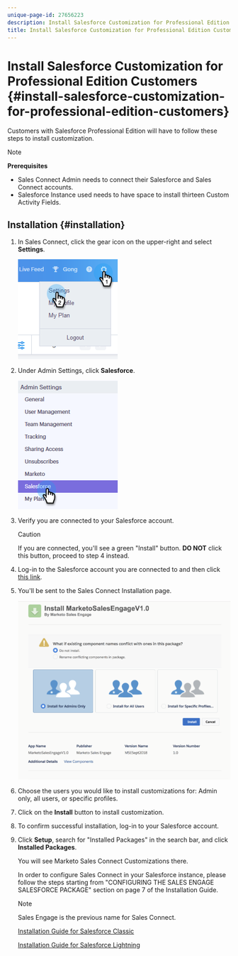 ```yaml
---
unique-page-id: 27656223
description: Install Salesforce Customization for Professional Edition Customers - Marketo Docs - Product Documentation
title: Install Salesforce Customization for Professional Edition Customers
---
```


# Install Salesforce Customization for Professional Edition Customers {#install-salesforce-customization-for-professional-edition-customers}

Customers with Salesforce Professional Edition will have to follow these steps to install customization.

>[!NOTE]
>
>**Prerequisites**
>
>* Sales Connect Admin needs to connect their Salesforce and Sales Connect accounts.
>* Salesforce Instance used needs to have space to install thirteen Custom Activity Fields.
>

## Installation {#installation}

1. In Sales Connect, click the gear icon on the upper-right and select **Settings**.

   ![](assets/one-4.png)

1. Under Admin Settings, click **Salesforce**.

   ![](assets/two-4.png)

1. Verify you are connected to your Salesforce account.

   >[!CAUTION]
   >
   >If you are connected, you'll see a green "Install" button. **DO NOT** click this button, proceed to step 4 instead.

1. Log-in to the Salesforce account you are connected to and then click [this link](http://login.salesforce.com/packaging/installPackage.apexp?p0=04t0b000001oWEZ).
1. You'll be sent to the Sales Connect Installation page.

   ![](assets/install-package.png)

1. Choose the users you would like to install customizations for: Admin only, all users, or specific profiles.
1. Click on the **Install** button to install customization.
1. To confirm successful installation, log-in to your Salesforce account.
1. Click **Setup**, search for "Installed Packages" in the search bar, and click **Installed Packages**.

   You will see Marketo Sales Connect Customizations there.  
  
   In order to configure Sales Connect in your Salesforce instance, please follow the steps starting from "CONFIGURING THE SALES ENGAGE SALESFORCE PACKAGE" section on page 7 of the Installation Guide.

   >[!NOTE]
   >
   >Sales Engage is the previous name for Sales Connect.

   [Installation Guide for Salesforce Classic](http://s3.amazonaws.com/tout-user-store/salesforce/assets/Marketo+Sales+Engage+For+Salesforce_+Installation+and+Success+Guide.pdf)  
  
   [Installation Guide for Salesforce Lightning](http://s3.amazonaws.com/tout-user-store/salesforce/assets/SF+Guide+for+Lightning.pdf)

